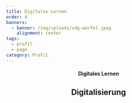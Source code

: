 ```yaml
---
title: Digitales Lernen
order: 4
banners:
  - banner: /img/uploads/sdg-würfel.jpeg
    alignment: center
tags:
  - profil
  - page
category: Profil
---
```

<center><div class="title"><h4>Digitales Lernen</h4><h2>Digitalisierung</h2></div></center>



<div class="table-wrapper"><div id="csvFile" data-table="/img/uploads/digtiales-lernen.csv"></div><table id="csvRoot"></table><script src="/scripts/papaparse.min.js"></script><script type="module" src="/scripts/table.js">< /script></div>

Im Unterricht am Schillergymnasium ist die Nutzung digitaler Medien nicht Selbstzweck, sondern Mittel zum Zwecke der Umsetzung der curricularen Vorgaben. Der Medienkompetenzrahmen, welcher jährlich evaluiert wird, ist dabei das zentrale Orientierungstool. 

Insgesamt ist das digitale Arbeiten als ein ‚Lernender Prozess‘ zu verstehen, der immer wieder neue Möglichkeiten eröffnet, testet und evaluiert. All dies setzen wir mit Blick auf die rasante digitale Gesellschaftsentwicklung (vgl. z.B. ChatGPT) um.